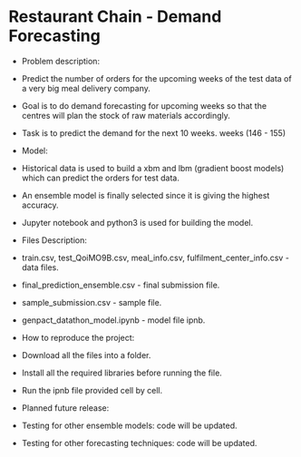 # Restaurant Chain - Demand Forecasting
* Problem description:
* Predict the number of orders for the upcoming weeks of the test data of a very big meal delivery company.
* Goal is to do demand forecasting  for upcoming weeks so that the centres will plan the stock of raw materials accordingly. 
* Task is to predict the demand for the next 10 weeks. weeks (146 - 155)

* Model:
* Historical data is used to build a xbm and lbm (gradient boost models) which can predict the orders for test data.
* An ensemble model is finally selected since it is giving the highest accuracy.
* Jupyter notebook and python3 is used for building the model.

* Files Description:
* train.csv, test_QoiMO9B.csv, meal_info.csv, fulfilment_center_info.csv - data files.
* final_prediction_ensemble.csv - final submission file.
* sample_submission.csv - sample file.
* genpact_datathon_model.ipynb - model file ipnb.

* How to reproduce the project:
* Download all the files into a folder.
* Install all the required libraries before running the file.
* Run the ipnb file provided cell by cell.

* Planned future release:
* Testing for other ensemble models: code will be updated.
* Testing for other forecasting techniques: code will be updated.
